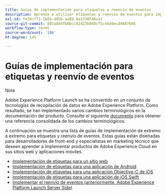 ```yaml
---
title: Guías de implementación para etiquetas y reenvío de eventos
description: Aprenda a utilizar etiquetas y reenvío de eventos para implementar productos de Adobe Experience Cloud en sus sitios web y aplicaciones móviles.
exl-id: fe39cff2-2b0a-405b-aa89-0a3330f40ca1
source-git-commit: 885a8d4fb0bcc82d23b040cf5c44d0ecd4887686
workflow-type: tm+mt
source-wordcount: '186'
ht-degree: 14%

---
```


# Guías de implementación para etiquetas y reenvío de eventos

>[!NOTE]
>
>Adobe Experience Platform Launch se ha convertido en un conjunto de tecnologías de recopilación de datos en Adobe Experience Platform. Como resultado, se han implementado varios cambios terminológicos en la documentación del producto. Consulte el siguiente [documento](../term-updates.md) para obtener una referencia consolidada de los cambios terminológicos.

A continuación se muestra una lista de guías de implementación de extremo a extremo para etiquetas y reenvío de eventos. Estas guías están diseñadas para desarrolladores de front-end y especialistas en marketing técnico que deseen aprender a implementar productos de Adobe Experience Cloud en sus sitios web y aplicaciones móviles.

* [Implementación de etiquetas para un sitio web](https://experienceleague.adobe.com/docs/platform-learn/implement-in-websites/overview.html)
* [Implementación de etiquetas para una aplicación de Android](https://experienceleague.adobe.com/docs/platform-learn/implement-in-mobile-android-apps/overview.html)
* [Implementación de etiquetas para una aplicación Objective-C de iOS](https://experienceleague.adobe.com/docs/platform-learn/implement-in-mobile-ios-objective-c-apps/overview.html)
* [Implementación de etiquetas para una aplicación de iOS Swift](https://experienceleague.adobe.com/docs/platform-learn/implement-in-mobile-ios-swift-apps/overview.html)
* [Implementar el reenvío de eventos (anteriormente, Adobe Experience Platform Launch Server Side)](https://experienceleague.adobe.com/docs/platform-learn/data-collection/event-forwarding/overview.html)
